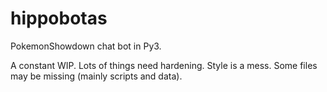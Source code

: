 # hippobotas
PokemonShowdown chat bot in Py3.

A constant WIP. Lots of things need hardening. Style is a mess. Some files may be missing (mainly scripts and data).
